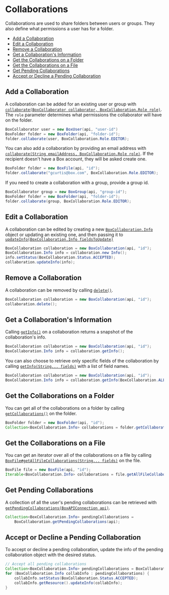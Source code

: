 Collaborations
==============

Collaborations are used to share folders between users or groups. They also
define what permissions a user has for a folder.

<!-- START doctoc generated TOC please keep comment here to allow auto update -->
<!-- DON'T EDIT THIS SECTION, INSTEAD RE-RUN doctoc TO UPDATE -->


- [Add a Collaboration](#add-a-collaboration)
- [Edit a Collaboration](#edit-a-collaboration)
- [Remove a Collaboration](#remove-a-collaboration)
- [Get a Collaboration's Information](#get-a-collaborations-information)
- [Get the Collaborations on a Folder](#get-the-collaborations-on-a-folder)
- [Get the Collaborations on a File](#get-the-collaborations-on-a-file)
- [Get Pending Collaborations](#get-pending-collaborations)
- [Accept or Decline a Pending Collaboration](#accept-or-decline-a-pending-collaboration)

<!-- END doctoc generated TOC please keep comment here to allow auto update -->

Add a Collaboration
-------------------

A collaboration can be added for an existing user or group with
[`collaborate(BoxCollaborator collaborator, BoxCollaboration.Role role)`][collaborate1]. The
`role` parameter determines what permissions the collaborator will have on the
folder.

<!-- sample post_collaborations -->
```java
BoxCollaborator user = new BoxUser(api, "user-id")
BoxFolder folder = new BoxFolder(api, "folder-id");
folder.collaborate(user, BoxCollaboration.Role.EDITOR);
```

You can also add a collaboration by providing an email address with
[`collaborate(String emailAddress, BoxCollaboration.Role role)`][collaborate2].
If the recipient doesn't have a Box account, they will be asked create one.

```java
BoxFolder folder = new BoxFile(api, "id");
folder.collaborate("gcurtis@box.com", BoxCollaboration.Role.EDITOR);
```

If you need to create a collaboration with a group, provide a group id.

<!-- sample post_collaborations group-->
```java
BoxCollaborator group = new BoxGroup(api, "group-id");
BoxFolder folder = new BoxFolder(api, "folder-id");
folder.collaborate(group, BoxCollaboration.Role.EDITOR);
```

[collaborate1]: http://opensource.box.com/box-java-sdk/javadoc/com/box/sdk/BoxFolder.html#collaborate-com.box.sdk.BoxCollaborator-com.box.sdk.BoxCollaboration.Role-
[collaborate2]: http://opensource.box.com/box-java-sdk/javadoc/com/box/sdk/BoxFolder.html#collaborate-java.lang.String-com.box.sdk.BoxCollaboration.Role-

Edit a Collaboration
--------------------

A collaboration can be edited by creating a new
[`BoxCollaboration.Info`][box-collaboration-info] object or updating an existing
one, and then passing it to [`updateInfo(BoxCollaboration.Info fieldsToUpdate)`][update-info]

<!-- sample put_collaborations_id -->
```java
BoxCollaboration collaboration = new BoxCollaboration(api, "id");
BoxCollaboration.Info info = collaboration.new Info();
info.setStatus(BoxCollaboration.Status.ACCEPTED);
collaboration.updateInfo(info);
```

[box-collaboration-info]: http://opensource.box.com/box-java-sdk/javadoc/com/box/sdk/BoxCollaboration.Info.html
[update-info]: http://opensource.box.com/box-java-sdk/javadoc/com/box/sdk/BoxCollaboration.html#updateInfo-com.box.sdk.BoxCollaboration.Info-

Remove a Collaboration
----------------------

A collaboration can be removed by calling [`delete()`][delete].

<!-- sample delete_collaborations_id -->
```java
BoxCollaboration collaboration = new BoxCollaboration(api, "id");
collaboration.delete();
```

[delete]: http://opensource.box.com/box-java-sdk/javadoc/com/box/sdk/BoxCollaboration.html#delete--

Get a Collaboration's Information
---------------------------------

Calling [`getInfo()`][get-info-fields] on a collaboration returns a snapshot of the
collaboration's info.

<!-- sample get_collaborations_id -->
```java
BoxCollaboration collaboration = new BoxCollaboration(api, "id");
BoxCollaboration.Info info = collaboration.getInfo();
```

You can also choose to retrieve only specific fields of the collaboration by calling
[`getInfo(String... fields)`][get-info-fields] with a list of field names.

```java
BoxCollaboration collaboration = new BoxCollaboration(api, "id");
BoxCollaboration.Info info = collaboration.getInfo(BoxCollaboration.ALL_FIELDS);
```

[get-info-fields]: http://opensource.box.com/box-java-sdk/javadoc/com/box/sdk/BoxCollaboration.html#getInfo-java.lang.String...-

Get the Collaborations on a Folder
----------------------------------

You can get all of the collaborations on a folder by calling
[`getCollaborations()`][get-collaborations] on the folder.

<!-- sample get_folders_id_collaborations -->
```java
BoxFolder folder = new BoxFolder(api, "id");
Collection<BoxCollaboration.Info> collaborations = folder.getCollaborations();
```

[get-collaborations]: http://opensource.box.com/box-java-sdk/javadoc/com/box/sdk/BoxFolder.html#getCollaborations--

Get the Collaborations on a File
--------------------------------

You can get an iterator over all of the collaborations on a file by calling
[`BoxFile#getAllFileCollaborations(String... fields)`][get-collaborations-file]
on the file.

<!-- sample get_files_id_collaborations -->
```java
BoxFile file = new BoxFile(api, "id");
Iterable<BoxCollaboration.Info> collaborations = file.getAllFileCollaborations();
```

[get-collaborations-file]: http://opensource.box.com/box-java-sdk/javadoc/com/box/sdk/BoxFile.html#getAllFileCollaborations-java.lang.String...-

Get Pending Collaborations
--------------------------

A collection of all the user's pending collaborations can be retrieved with
[`getPendingCollaborations(BoxAPIConnection api)`][get-pending-collaborations].

<!-- sample get_collaborations -->
```java
Collection<BoxCollaboration.Info> pendingCollaborations =
    BoxCollaboration.getPendingCollaborations(api);
```

[get-pending-collaborations]: http://opensource.box.com/box-java-sdk/javadoc/com/box/sdk/BoxCollaboration.html#getPendingCollaborations-com.box.sdk.BoxAPIConnection-

Accept or Decline a Pending Collaboration
-----------------------------------------

To accept or decline a pending collaboration, update the info of the pending collaboration object
with the desired status.

<!-- sample put_collaborations_id -->
```java
// Accept all pending collaborations
Collection<BoxCollaboration.Info> pendingCollaborations = BoxCollaboration.getPendingCollaborations(api);
for (BoxCollaboration.Info collabInfo : pendingCollaborations) {
    collabInfo.setStatus(BoxCollaboration.Status.ACCEPTED);
    collabInfo.getResource().updateInfo(collabInfo);
}
```
